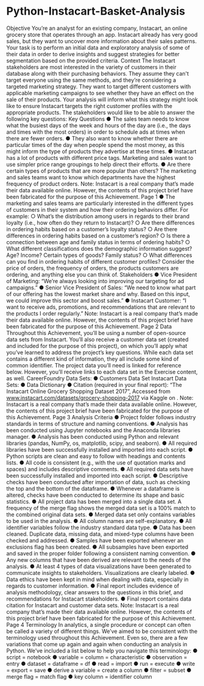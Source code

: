 # Python-Instacart-Basket-Analysis
Objective
You’re an analyst for an existing company, Instacart, an online grocery store
that operates through an app. Instacart already has very good sales, but they
want to uncover more information about their sales patterns. Your task is to
perform an initial data and exploratory analysis of some of their data in order
to derive insights and suggest strategies for better segmentation based on
the provided criteria.
Context
The Instacart stakeholders are most interested in the variety of customers in their database
along with their purchasing behaviors. They assume they can't target everyone using the
same methods, and they’re considering a targeted marketing strategy. They want to target
different customers with applicable marketing campaigns to see whether they have an effect
on the sale of their products. Your analysis will inform what this strategy might look like to
ensure Instacart targets the right customer profiles with the appropriate products. The
stakeholders would like to be able to answer the following key questions:
Key Questions
● The sales team needs to know what the busiest days of the week and hours of the
day are (i.e., the days and times with the most orders) in order to schedule ads at
times when there are fewer orders.
● They also want to know whether there are particular times of the day when people
spend the most money, as this might inform the type of products they advertise at
these times.
● Instacart has a lot of products with different price tags. Marketing and sales want to
use simpler price range groupings to help direct their efforts.
● Are there certain types of products that are more popular than others? The marketing
and sales teams want to know which departments have the highest frequency of
product orders.
Note: Instacart is a real company that’s made their data available online. However, the contents of this project brief
have been fabricated for the purpose of this Achievement.
Page 1
● The marketing and sales teams are particularly interested in the different types of
customers in their system and how their ordering behaviors differ. For example:
○ What’s the distribution among users in regards to their brand loyalty (i.e., how
often do they return to Instacart)?
○ Are there differences in ordering habits based on a customer’s loyalty status?
○ Are there differences in ordering habits based on a customer’s region?
○ Is there a connection between age and family status in terms of ordering
habits?
○ What different classifications does the demographic information suggest?
Age? Income? Certain types of goods? Family status?
○ What differences can you find in ordering habits of different customer
profiles? Consider the price of orders, the frequency of orders, the products
customers are ordering, and anything else you can think of.
Stakeholders
● Vice President of Marketing: “We’re always looking into improving our targeting for
ad campaigns.”
● Senior Vice President of Sales: “We need to know what part of our offering has the
lowest market share and why. Based on this input, we could improve this sector and
boost sales.”
● Instacart Customer: “I want to receive ads, promotions, and recommendations that
are relevant to the products I order regularly.”
Note: Instacart is a real company that’s made their data available online. However, the contents of this project brief
have been fabricated for the purpose of this Achievement.
Page 2
Data
Throughout this Achievement, you’ll be using a number of open-source data sets from
Instacart. You’ll also receive a customer data set (created and included for the purpose of
this project), on which you’ll apply what you’ve learned to address the project’s key
questions. While each data set contains a different kind of information, they all include some
kind of common identifier.
The project data you’ll need is linked for reference below. However, you’ll receive links to
each data set in the Exercise content, as well.
CareerFoundry Data Sets:
● Customers Data Set
Instacart Data Sets:
● Data Dictionary
● Citation (required in your final report): “The Instacart Online Grocery Shopping
Dataset 2017”, Accessed from www.instacart.com/datasets/grocery-shopping-2017
via Kaggle on <date>.
Note: Instacart is a real company that’s made their data available online. However, the contents of this project brief
have been fabricated for the purpose of this Achievement.
Page 3
Analysis Criteria
● Project folder follows industry standards in terms of structure and naming
conventions.
● Analysis has been conducted using Jupyter notebooks and the Anaconda libraries
manager.
● Analysis has been conducted using Python and relevant libraries (pandas, NumPy, os,
matplotlib, scipy, and seaborn).
● All required libraries have been successfully installed and imported into each script.
● Python scripts are clean and easy to follow with headings and contents lists.
● All code is consistent (e.g., with the use of quotation marks and spaces) and includes
descriptive comments.
● All required data sets have been successfully installed and imported into each script.
● Descriptive checks have been conducted after importation of data, such as checking
the top and the bottom of the dataframe.
● Whenever a dataframe is altered, checks have been conducted to determine its
shape and basic statistics.
● All project data has been merged into a single data set. A frequency of the merge flag
shows the merged data set is a 100% match to the combined original data sets.
● Merged data set only contains variables to be used in the analysis.
● All column names are self-explanatory.
● All identifier variables follow the industry standard data type.
● Data has been cleaned. Duplicate data, missing data, and mixed-type columns have
been checked and addressed.
● Samples have been exported whenever an exclusions flag has been created.
● All subsamples have been exported and saved in the proper folder following a
consistent naming convention.
● Any new columns that have been derived are relevant to the needs of the analysis.
● At least 4 types of data visualizations have been generated to communicate insights
to stakeholders. Visualizations are clearly labeled.
● Data ethics have been kept in mind when dealing with data, especially in regards to
customer information.
● Final report includes evidence of analysis methodology, clear answers to the
questions in this brief, and recommendations for Instacart stakeholders.
● Final report contains data citation for Instacart and customer data sets.
Note: Instacart is a real company that’s made their data available online. However, the contents of this project brief
have been fabricated for the purpose of this Achievement.
Page 4
Terminology
In analytics, a single procedure or concept can often be called a variety of different things.
We’ve aimed to be consistent with the terminology used throughout this Achievement. Even
so, there are a few variations that come up again and again when conducting an analysis in
Python. We’ve included a list below to help you navigate this terminology:
● script = notebook
● variable = column = characteristic
● observation = entry
● dataset = dataframe = df
● read = import
● run = execute
● write = export = save
● derive a variable = create a column
● filter = subset
● merge flag = match flag
● key column = identifier column
